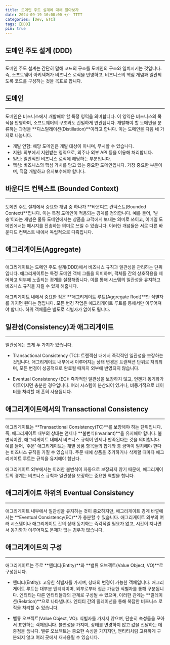 ```yaml
---
title: 도메인 주도 설계에 대해 알아보자
date: 2024-09-19 10:00:00 +/- TTTT
categories: [Dev, ETC]
tags: [DDD]
pin: true
---
```


## 도메인 주도 설계 (DDD)
---
도메인 주도 설계는 간단히 말해 코드의 구조를 도메인의 구조와 일치시키는 것입니다. 즉, 소프트웨어 아키텍처가 비즈니스 로직을 반영하고, 비즈니스의 핵심 개념과 일관되도록 코드를 구성하는 것을 목표로 합니다.

## 도메인
---
도메인은 비즈니스에서 개발해야 할 특정 영역을 의미합니다. 이 영역은 비즈니스의 목적을 반영하며, 소프트웨어의 구조와도 긴밀하게 연관됩니다. 개발해야 할 도메인을 분류하는 과정을 **디스틸레이션(Distillation)**이라고 합니다. 이는 도메인을 다음 네 가지로 나눕니다.

- 개발 안함: 해당 도메인은 개발 대상이 아니며, 무시할 수 있습니다.
- 지원: 외부에서 지원받는 영역으로, 외주나 외부 API 등을 이용해 처리합니다.
- 일반: 일반적인 비즈니스 로직에 해당하는 부분입니다.
- 핵심: 비즈니스의 핵심 가치를 담고 있는 중요한 도메인입니다. 가장 중요한 부분이며, 직접 개발하고 유지보수해야 합니다.

## 바운디드 컨텍스트 (Bounded Context)
---
도메인 주도 설계에서 중요한 개념 중 하나가 **바운디드 컨텍스트(Bounded Context)**입니다. 이는 특정 도메인이 적용되는 경계를 정의합니다. 예를 들어, '발송'이라는 개념은 물류 도메인에서는 상품을 고객에게 보내는 의미로 쓰이고, 이메일 도메인에서는 메시지를 전송하는 의미로 쓰일 수 있습니다. 이러한 개념들은 서로 다른 바운디드 컨텍스트 내에서 독립적으로 다뤄집니다.

## 애그리게이트(Aggregate)
---
애그리게이트는 도메인 주도 설계(DDD)에서 비즈니스 규칙과 일관성을 관리하는 단위입니다. 애그리게이트는 특정 도메인 객체 그룹을 의미하며, 객체들 간의 상호작용을 제어하고 외부에 노출되는 경계를 설정해줍니다. 이를 통해 시스템의 일관성을 유지하고 비즈니스 규칙을 지킬 수 있게 해줍니다.  

애그리게이트 내에서 중요한 점은 **애그리게이트 루트(Aggregate Root)**만 식별자를 가지면 된다는 점입니다. 모든 변경 작업은 애그리게이트 루트를 통해서만 이루어져야 합니다. 하위 객체들은 별도로 식별자가 없어도 됩니다. 


## 일관성(Consistency)과 애그리게이트
---
일관성에는 크게 두 가지가 있습니다.  

- Transactional Consistency (TC): 트랜잭션 내에서 즉각적인 일관성을 보장하는 것입니다. 애그리게이트 내부에서 이루어지는 상태 변경은 트랜잭션 단위로 처리되며, 모든 변경이 성공적으로 완료될 때까지 외부에 반영되지 않습니다.

- Eventual Consistency (EC): 즉각적인 일관성을 보장하지 않고, 언젠가 동기화가 이루어지면 충분한 경우입니다. 여러 시스템이 분산되어 있거나, 비동기적으로 데이터를 처리할 때 흔히 사용됩니다.

## 애그리게이트에서의 Transactional Consistency
---
애그리게이트는 **Transactional Consistency(TC)**를 보장해야 하는 단위입니다. 즉, 애그리게이트 내부의 상태는 언제나 **불변식(invariant)**을 유지해야 합니다. 불변식이란, 애그리게이트 내에서 비즈니스 규칙이 언제나 만족된다는 것을 의미합니다. 예를 들어, '주문' 애그리게이트는 개별 상품 항목들의 합계와 총 금액이 일치해야 한다는 비즈니스 규칙을 가질 수 있습니다. 주문 내에 상품을 추가하거나 삭제할 때마다 애그리게이트 루트는 규칙을 유지해야 합닌다.

애그리게이트 외부에서는 이러한 불변식이 자동으로 보장되지 않기 때문에, 애그리게이트의 경계는 비즈니스 규칙과 일관성을 보장하는 중요한 역할을 합니다.

## 애그리게이트 하위의 Eventual Consistency
---
애그리게이트 내부에서 일관성을 유지하는 것이 중요하지만, 애그리게이트 경계 바깥에서는 **Eventual Consistency(EC)**가 충분할 수 있습니다. 애그리게이트 외부의 여러 시스템이나 애그리게이트 간의 상태 동기화는 즉각적일 필요가 없고, 시간이 지나면서 동기화가 이루어져도 문제가 없는 경우가 많습니다.

## 애그리게이트의 구성
---
애그리게이트는 주로 **엔티티(Entity)**와 **밸류 오브젝트(Value Object, VO)**로 구성됩니다.

- 엔티티(Entity): 고유한 식별자를 가지며, 상태의 변경이 가능한 객체입니다. 애그리게이트 루트는 대부분 엔티티이며, 외부로부터 접근 가능한 식별자를 통해 구분됩니다. 엔티티는 다른 엔티티들과의 관계로 구성될 수 있으며, 이러한 관계는 **릴레이션(Relation)**으로 나타냅니다. 엔티티 간의 릴레이션을 통해 복잡한 비즈니스 로직을 처리할 수 있습니다.

- 밸류 오브젝트(Value Object, VO): 식별자를 가지지 않으며, 단순히 속성들을 모아서 표현하는 객체입니다. 불변성을 가지며, 상태를 변경하지 않고 값을 전달하는 데 중점을 둡니다. 밸류 오브젝트는 중요한 속성을 가지지만, 엔티티처럼 고유하게 구분되지 않고 여러 곳에서 재사용될 수 있습니다.

